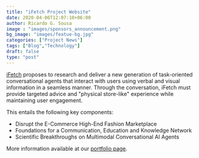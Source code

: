 ```yaml
---
title: "iFetch Project Website"
date: 2020-04-06T12:07:10+06:00
author: Ricardo G. Sousa
image : "images/sponsors_announcement.png"
bg_image: "images/featue-bg.jpg"
categories: ["Project News"]
tags: ["Blog","Technology"]
draft: false
type: "post"
---
```


[iFetch](images/portfolio/ifetch_info.pdf) proposes to research and deliver a new generation of task-oriented conversational agents that
interact with users using verbal and visual information in a seamless manner. Through the conversation,
iFetch must provide targeted advice and "physical store-like" experience while maintaining user
engagement.

This entails the following key components:

- Disrupt the E-Commerce High-End Fashion Marketplace
- Foundations for a Communication, Education and Knowledge Network
- Scientific Breakthroughs on Multimodal Conversational AI Agents


More information available at our [portfolio page](http://ifetch-chatbot.github.io/project/info/).